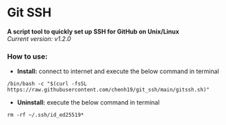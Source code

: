 # Git SSH
**A script tool to quickly set up SSH for GitHub on Unix/Linux**  
*Current version: v1.2.0*  

### How to use:

- **Install:** connect to internet and execute the below command in terminal
```
/bin/bash -c "$(curl -fsSL https://raw.githubusercontent.com/chenh19/git_ssh/main/gitssh.sh)"
```

- **Uninstall:** execute the below command in terminal
```
rm -rf ~/.ssh/id_ed25519*
```
